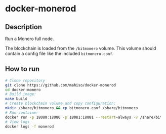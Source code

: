 
# docker-monerod

## Description

Run a Monero full node.

The blockchain is loaded from the `/bitmonero` volume. This volume should contain a config file like the included `bitmonero.conf`.

## How to run

```sh
# Clone repository
git clone https://github.com/mahiso/docker-monerod
cd docker-monero
# Build image:
make build
# Create blockchain volume and copy configuration:
mkdir /share/bitmonero && cp bitmonero.conf /share/bitmonero
# Run container
docker run -p 18080:18080 -p 18081:18081 --restart=always -v /share/bitmonero:/bitmonero --name=monerod -td mahiso/monerod
# View logs
docker logs -f monerod
```
